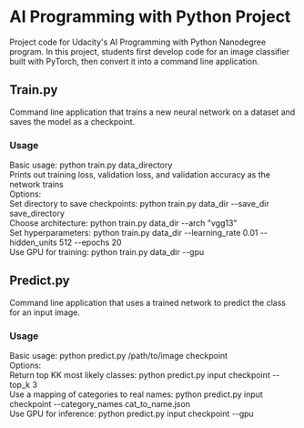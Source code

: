 # AI Programming with Python Project

Project code for Udacity's AI Programming with Python Nanodegree program. In this project, students first develop code for an image classifier built with PyTorch, then convert it into a command line application.


## Train.py
Command line application that trains a new neural network on a dataset and saves the model as a checkpoint.

### Usage
Basic usage: python train.py data_directory  
Prints out training loss, validation loss, and validation accuracy as the network trains  
Options:  
    Set directory to save checkpoints: python train.py data_dir --save_dir save_directory  
    Choose architecture: python train.py data_dir --arch "vgg13"  
    Set hyperparameters: python train.py data_dir --learning_rate 0.01 --hidden_units 512 --epochs 20  
    Use GPU for training: python train.py data_dir --gpu  


## Predict.py
Command line application that uses a trained network to predict the class for an input image.  

### Usage
Basic usage: python predict.py /path/to/image checkpoint  
Options:  
    Return top KK most likely classes: python predict.py input checkpoint --top_k 3  
    Use a mapping of categories to real names: python predict.py input checkpoint --category_names cat_to_name.json  
    Use GPU for inference: python predict.py input checkpoint --gpu  
